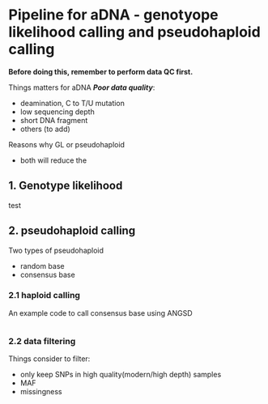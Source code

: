 # Pipeline for aDNA - genotyope likelihood calling and pseudohaploid calling

**Before doing this, remember to perform data QC first.**

Things matters for aDNA ***Poor data quality***:
- deamination, C to T/U mutation
- low sequencing depth
- short DNA fragment
- others (to add)

Reasons why GL or pseudohaploid
- both will reduce the 



## 1. Genotype likelihood
test




## 2. pseudohaploid calling
Two types of pseudohaploid 
- random base
- consensus base

### 2.1 haploid calling
An example code to call consensus base using ANGSD
``` bash

```

### 2.2 data filtering
Things consider to filter:
- only keep SNPs in high quality(modern/high depth) samples
- MAF
- missingness




